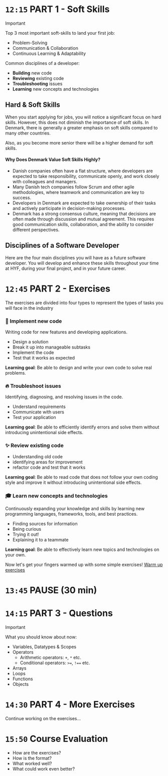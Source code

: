 

<!-- ------------------------------ PART 1 ----------------------------------- -->

# `12:15` PART 1 - Soft Skills

> [!IMPORTANT]
> Top 3 most important soft-skills to land your first job:
> * Problem-Solving
> * Communication & Collaboration
> * Continuous Learning & Adaptability
>
> Common disciplines of a developer:
> * **Building** new code
> * **Reviewing** existing code
> * **Troubleshooting** issues
> * **Learning** new concepts and technologies


## Hard & Soft Skills
When you start applying for jobs, you will notice a significant focus on hard skills. However, this does not diminish the importance of soft skills. In Denmark, there is generally a greater emphasis on soft skills compared to many other countries. 

Also, as you become more senior there will be a higher demand for soft skills.   

#### Why Does Denmark Value Soft Skills Highly?
* Danish companies often have a flat structure, where developers are expected to take responsibility, communicate openly, and work closely with colleagues and managers.
* Many Danish tech companies follow Scrum and other agile methodologies, where teamwork and communication are key to success.
* Developers in Denmark are expected to take ownership of their tasks and actively participate in decision-making processes.
* Denmark has a strong consensus culture, meaning that decisions are often made through discussion and mutual agreement. This requires good communication skills, collaboration, and the ability to consider different perspectives.

## Disciplines of a Software Developer
Here are the four main disciplines you will have as a future software developer. You will develop and enhance these skills throughout your time at HYF, during your final project, and in your future career.



<!-- ------------------------------ PART 2 ----------------------------------- -->

# `12:45` PART 2 - Exercises

The exercises are divided into four types to represent the types of tasks you will face in the industry

### 🧱 Implement new code
Writing code for new features and developing applications.
* Design a solution
* Break it up into manageable subtasks
* Implement the code
* Test that it works as expected

**Learning goal**: Be able to design and write your own code to solve real problems.

### 🔥 Troubleshoot issues
Identifying, diagnosing, and resolving issues in the code.
* Understand requirements
* Communicate with users
* Test your application

**Learning goal**: Be able to efficiently identify errors and solve them without introducing unintentional side effects. 

### ✨ Review existing code 
 * Understanding old code
 * identifying areas for improvement
 * refactor code and test that it works

**Learning goal**: Be able to read code that does not follow your own coding style and improve it without introducing unintentional side effects.

### 🎓 Learn new concepts and technologies
Continuously expanding your knowledge and skills by learning new programming languages, frameworks, tools, and best practices.
* Finding sources for information
* Being curious
* Trying it out!
* Explaining it to a teammate

 **Learning goal**: Be able to effectively learn new topics and technologies on your own.

Now let's get your fingers warmed up with some simple exercises!
[Warm up exercises](./warmup.md) 


<!-- ------------------------------ PAUSE ----------------------------------- -->

# `13:45` PAUSE (30 min)

<!-- ------------------------------ PART 3 ----------------------------------- -->



# `14:15` PART 3 - Questions

> [!IMPORTANT]
> What you should know about now:
> * Variables, Datatypes & Scopes
> * Operators
>   * Arithmetic operators:  `+`, `*` etc.
>   * Conditional operators: `>=`, `!==` etc.
> * Arrays
> * Loops
> * Functions
> * Objects


<!-- ------------------------------ PART 4 ----------------------------------- -->

# `14:30` PART 4 - More Exercises

Continue working on the exercises...


# `15:50` Course Evaluation
* How are the exercises?
* How is the format?
* What worked well?
* What could work even better?